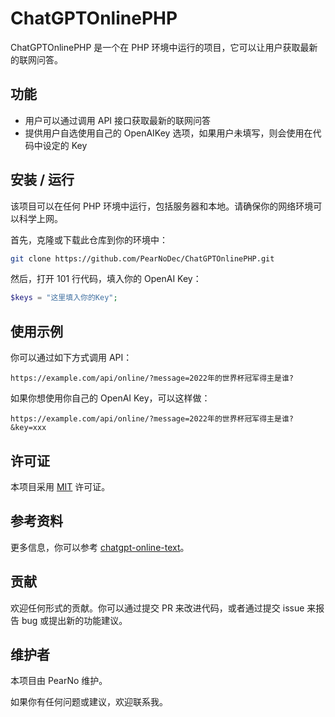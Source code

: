 # ChatGPTOnlinePHP

ChatGPTOnlinePHP 是一个在 PHP 环境中运行的项目，它可以让用户获取最新的联网问答。

## 功能

- 用户可以通过调用 API 接口获取最新的联网问答
- 提供用户自选使用自己的 OpenAIKey 选项，如果用户未填写，则会使用在代码中设定的 Key

## 安装 / 运行

该项目可以在任何 PHP 环境中运行，包括服务器和本地。请确保你的网络环境可以科学上网。

首先，克隆或下载此仓库到你的环境中：

```bash
git clone https://github.com/PearNoDec/ChatGPTOnlinePHP.git
```

然后，打开 101 行代码，填入你的 OpenAI Key：

```php
$keys = "这里填入你的Key";
```

## 使用示例

你可以通过如下方式调用 API：

```
https://example.com/api/online/?message=2022年的世界杯冠军得主是谁?
```

如果你想使用你自己的 OpenAI Key，可以这样做：

```
https://example.com/api/online/?message=2022年的世界杯冠军得主是谁?&key=xxx
```

## 许可证

本项目采用 [MIT](LICENSE) 许可证。

## 参考资料

更多信息，你可以参考 [chatgpt-online-text](https://github.com/PearNoDec/chatgpt-online-text)。

## 贡献

欢迎任何形式的贡献。你可以通过提交 PR 来改进代码，或者通过提交 issue 来报告 bug 或提出新的功能建议。

## 维护者

本项目由 PearNo 维护。

如果你有任何问题或建议，欢迎联系我。
